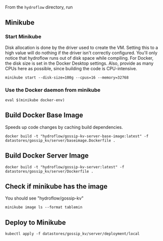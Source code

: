From the `hydroflow` directory, run 

## Minikube

### Start Minikube
Disk allocation is done by the driver used to create the VM. Setting this to a high value will do nothing if the
driver isn't correctly configured. You'll only notice that hydroflow runs out of disk space while compiling.
For Docker, the disk size is set in the Docker Desktop settings. Also, provide as many CPUs here as possible, since 
building the code is CPU-intensive.
```shell
minikube start --disk-size=100g --cpus=16 --memory=32768
```

### Use the Docker daemon from minikube
```shell
eval $(minikube docker-env)
``` 

## Build Docker Base Image
Speeds up code changes by caching build dependencies.
```shell
docker build -t "hydroflow/gossip-kv-server-base-image:latest" -f datastores/gossip_kv/server/baseimage.Dockerfile . 
```

## Build Docker Server Image
```shell
docker build -t "hydroflow/gossip-kv-server:latest" -f datastores/gossip_kv/server/Dockerfile .
```

## Check if minikube has the image
You should see "hydroflow/gossip-kv"
```shell
minikube image ls --format tablemin
```

## Deploy to Minikube
```shell
kubectl apply -f datastores/gossip_kv/server/deployment/local
```